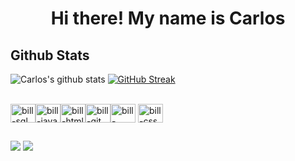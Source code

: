 <h1 align="center">Hi there! My name is Carlos</h1>

## Github Stats

![Carlos's github stats](https://github-readme-stats.vercel.app/api?username=scarlinhosss&show_icons=true&theme=dracula) 
[![GitHub Streak](https://github-readme-streak-stats.herokuapp.com/?user=scarlinhosss&theme=dracula)](https://git.io/streak-stats) 

<div style="display: inline_block"><br>
    <img align="center" alt="bill-sql" height="30" width="40" src="https://cdn.jsdelivr.net/gh/devicons/devicon/icons/mysql/mysql-original.svg"><img align="center" alt="bill-java" height="30" width="40" src="https://cdn.jsdelivr.net/gh/devicons/devicon/icons/java/java-original.svg"><img align="center" alt="bill-html" height="30" width="40" src="https://cdn.jsdelivr.net/gh/devicons/devicon/icons/html5/html5-original.svg"><img align="center" alt="bill-git" height="30" width="40" src="https://cdn.jsdelivr.net/gh/devicons/devicon/icons/git/git-original.svg"><img align="center" alt="bill-github" height="30" width="40" src="https://cdn.jsdelivr.net/gh/devicons/devicon/icons/github/github-original.svg"> <img align="center" alt="bill-css" height="30" width="40" src="https://cdn.jsdelivr.net/gh/devicons/devicon/icons/css3/css3-original.svg">
    
##
    
<div>
    <a href="mailto:carlosmatiellisantos@gmail.com"><img src="https://img.shields.io/badge/Gmail-D14836?style=for-the-badge&logo=gmail&logoColor=white" target="_blank"></a> <a href="https://www.linkedin.com/in/carlos-matielli-286348215/" target="_blank"><img src="https://img.shields.io/badge/LinkedIn-0077B5?style=for-the-badge&logo=linkedin&logoColor=white" target="_blank"></a> 
   </div>
